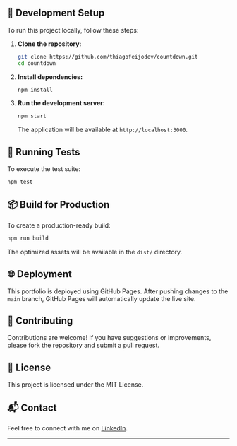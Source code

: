 ## 🔧 Development Setup

To run this project locally, follow these steps:

1. **Clone the repository:**

   ```bash
   git clone https://github.com/thiagofeijodev/countdown.git
   cd countdown
   ```

2. **Install dependencies:**

   ```bash
   npm install
   ```

3. **Run the development server:**

   ```bash
   npm start
   ```

   The application will be available at `http://localhost:3000`.

## 🧪 Running Tests

To execute the test suite:

```bash
npm test
```

## 📦 Build for Production

To create a production-ready build:

```bash
npm run build
```

The optimized assets will be available in the `dist/` directory.

## 🌐 Deployment

This portfolio is deployed using GitHub Pages. After pushing changes to the `main` branch, GitHub Pages will automatically update the live site.

## 🤝 Contributing

Contributions are welcome! If you have suggestions or improvements, please fork the repository and submit a pull request.

## 📄 License

This project is licensed under the MIT License.

## 📬 Contact

Feel free to connect with me on [LinkedIn](https://www.linkedin.com/in/thiagofeijodev).

---
